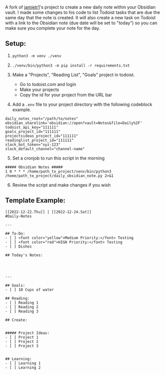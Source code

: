 A fork of [jamietr1](https://github.com/jamietr1/obsidian-automation)'s project to create a new daily note within your Obsidian vault. I made some changes to his code to list Todoist tasks that are due the same day that the note is created. It will also create a new task on Todoist with a link to the Obsidian note (due date will be set to "today") so you can make sure you complete your note for the day. 

## Setup:
1. `python3 -m venv ./venv`
2. `./venv/bin/python3 -m pip install -r requirements.txt`
3. Make a "Projects", "Reading List", "Goals" project in todoist.
    
    * Go to todoist.com and login
    * Make your projects
    * Copy the id for your project from the URL bar
4. Add a `.env` file to your project directory with the following codeblock example.

```
daily_notes_root="/path/to/notes"
obsidian_sharelink='obsidian://open?vault=Notes&file=Daily%2F'
todoist_api_key="111111"
goals_project_id="111111"
projectsideas_project_id="111111"
readinglist_project_id="111111"
slack_bot_token="xyz-123"
slack_default_channel="channel-name"
```

5. Set a cronjob to run this script in the morning

```
##### Obsidian Notes #####
1 0 * * * /home/path_to_project/venv/bin/python3 /home/path_to_project/daily_obsidian_note.py 2>&1
```

6. Review the script and make changes if you wish


## Template Example:
```
[[2022-12-22.Thu]] | [[2022-12-24.Sat]]
#Daily-Notes

---

## To-Do:
- [ ] <font color="yellow">Medium Priority:</font> Testing 
- [ ] <font color="red">HIGH Priority:</font> Testing  
- [ ] Dishes 

## Today's Notes:




---

## Goals:
- [ ] 10 Cups of water

## Reading:
- [ ] Reading 1
- [ ] Reading 2
- [ ] Reading 3

## Create:


##### Project Ideas:
- [ ] Project 1
- [ ] Project 2
- [ ] Project 3


## Learning:
- [ ] Learning 1
- [ ] Learning 2

```
